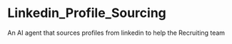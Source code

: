 # Linkedin_Profile_Sourcing
An AI agent that sources profiles from linkedin to help the Recruiting team
